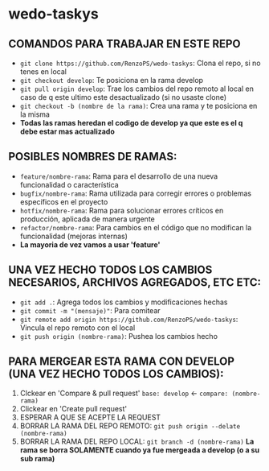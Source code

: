 # wedo-taskys
## COMANDOS PARA TRABAJAR EN ESTE REPO
- `git clone https://github.com/RenzoPS/wedo-taskys`: Clona el repo, si no tenes en local
- `git checkout develop`: Te posiciona en la rama develop
- `git pull origin develop`: Trae los cambios del repo remoto al local en caso de q este ultimo este desactualizado (si no usaste clone)
- `git checkout -b (nombre de la rama)`: Crea una rama y te posiciona en la misma
- **Todas las ramas heredan el codigo de develop ya que este es el q debe estar mas actualizado**

## POSIBLES NOMBRES DE RAMAS:
- `feature/nombre-rama`: Rama para el desarrollo de una nueva funcionalidad o característica
- `bugfix/nombre-rama`: Rama utilizada para corregir errores o problemas específicos en el proyecto
- `hotfix/nombre-rama`: Rama para solucionar errores críticos en producción, aplicada de manera urgente
- `refactor/nombre-rama`: Para cambios en el código que no modifican la funcionalidad (mejoras internas)
- **La mayoria de vez vamos a usar 'feature'**

## UNA VEZ HECHO TODOS LOS CAMBIOS NECESARIOS, ARCHIVOS AGREGADOS, ETC ETC:
- `git add .`: Agrega todos los cambios y modificaciones hechas
- `git commit -m "(mensaje)"`: Para comitear
- `git remote add origin https://github.com/RenzoPS/wedo-taskys`: Vincula el repo remoto con el local
- `git push origin (nombre-rama)`: Pushea los cambios hecho

## PARA MERGEAR ESTA RAMA CON DEVELOP (UNA VEZ HECHO TODOS LOS CAMBIOS): 
1. Clckear en 'Compare & pull request' `base: develop` <- `compare: (nombre-rama)` 
2. Clickear en 'Create pull request'
3. ESPERAR A QUE SE ACEPTE LA REQUEST
4. BORRAR LA RAMA DEL REPO REMOTO: `git push origin --delate (nombre-rama)`
5. BORRAR LA RAMA DEL REPO LOCAL: `git branch -d (nombre-rama)`
**La rama se borra SOLAMENTE cuando ya fue mergeada a develop (o a su sub rama)**